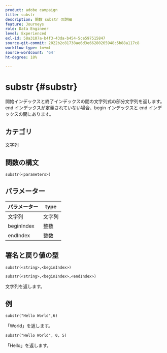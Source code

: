 ```yaml
---
product: adobe campaign
title: substr
description: 関数 substr の詳細
feature: Journeys
role: Data Engineer
level: Experienced
exl-id: 58a3107a-b4f3-43da-b454-5ce597515847
source-git-commit: 2022b2c81738ae6d3e66280265948c5b88a117c8
workflow-type: tm+mt
source-wordcount: '64'
ht-degree: 18%

---
```


# substr {#substr}

開始インデックスと終了インデックスの間の文字列式の部分文字列を返します。 end インデックスが定義されていない場合、begin インデックスと end インデックスの間にあります。

## カテゴリ

文字列

## 関数の構文

`substr(<parameters>)`

## パラメーター

| パラメーター | type |
|-------------|----------|
| 文字列 | 文字列 |
| beginIndex | 整数 |
| endIndex | 整数 |

## 署名と戻り値の型

`substr(<string>,<beginIndex>)`

`substr(<string>,<beginIndex>,<endIndex>)`

文字列を返します。

## 例

`substr("Hello World",6)`

「World」を返します。

`substr("Hello World", 0, 5)`

「Hello」を返します。
